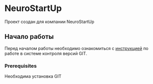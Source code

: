 # NeuroStartUp
Проект создан для компании NeuroStartUp
## Начало работы
Перед началом работы необходимо ознакомиться с [инструкцией](https://github.com/deepmipt/dlschl/wiki/%D0%98%D0%BD%D1%81%D1%82%D1%80%D1%83%D0%BA%D1%86%D0%B8%D1%8F-%D0%BF%D0%BE-%D1%80%D0%B0%D0%B1%D0%BE%D1%82%D0%B5-%D1%81-Git) по работе в системе контроля версий GIT.

### Prerequisites
Необходима установка GIT


